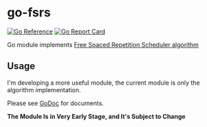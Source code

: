 # go-fsrs

[![Go Reference](https://pkg.go.dev/badge/github.com/open-spaced-repetition/go-fsrs.svg)](https://pkg.go.dev/github.com/open-spaced-repetition/go-fsrs) [![Go Report Card](https://goreportcard.com/badge/github.com/open-spaced-repetition/go-fsrs)](https://goreportcard.com/report/github.com/open-spaced-repetition/go-fsrs)

Go module implements [Free Spaced Repetition Scheduler algorithm](https://github.com/open-spaced-repetition/free-spaced-repetition-scheduler)

## Usage

I'm developing a more useful module, the current module is only the algorithm implementation.

Please see [GoDoc](https://pkg.go.dev/github.com/open-spaced-repetition/go-fsrs) for documents.

**The Module Is in Very Early Stage, and It's Subject to Change**


